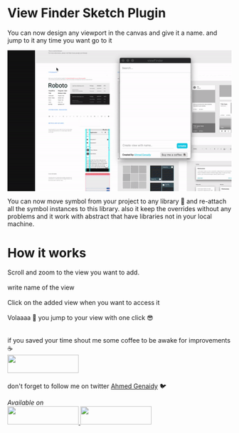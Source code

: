 # View Finder Sketch Plugin
<p>
You can now design any viewport in the canvas and give it a name. and jump to it any time you want go to it
</p>
<img align="middle" src="https://github.com/ahmedmigo/ViewFinder-Sketchplugin/blob/master/viewFInder.gif?raw=true">
<p>
You can now move symbol from your project to any library 🔁 and re-attach all the symbol instances to this library. also it keep the overrides without any problems and it work with abstract that have libraries not in your local machine.
</p>

<h1> How it works </h1>
<p>
Scroll and zoom to the view you want to add. </br>
</br>
write name of the view</br>
</br>
Click on the added view when you want to access it </br>
</br>
Volaaaa 🎉 you jump to your view with one click 😎
</br>
</br>
<br>
if you saved your time shout me some coffee to be awake for improvements ☕️
<br>
<a href="https://www.paypal.me/genaidy/5">
<img width="160" height="41" src="https://raw.githubusercontent.com/DWilliames/PDF-export-sketch-plugin/master/images/paypal-badge.png">
</br>
</a>
</br>
don't forget to follow me on twitter  <a href="https://twitter.com/ser_migo" target="_blank"> Ahmed Genaidy</a> 🐦
</p>


<i>
Available on
</i>
<br>
<a href="#">
<img width="160" height="41" src="https://camo.githubusercontent.com/714a058cc16680db4895e3974a357f210a3f8da8/687474703a2f2f736b657463687061636b732d636f6d2e73332e616d617a6f6e6177732e636f6d2f6173736574732f6261646765732f736b657463687061636b732d62616467652d696e7374616c6c2e706e67">
</a>
<a href="http://bit.ly/SketchRunnerWebsite">
     <img  width="160" height="41" src="http://bit.ly/RunnerBadgeBlue">
</a>
